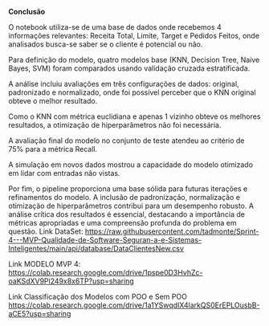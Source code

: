 **Conclusão**

O notebook utiliza-se de uma base de dados onde recebemos 4 informações relevantes: Receita Total, Limite, Target e Pedidos Feitos, onde analisados busca-se saber se o cliente é potencial ou não.

Para definição do modelo, quatro modelos base (KNN, Decision Tree, Naive Bayes, SVM) foram comparados usando validação cruzada estratificada.

A análise incluiu avaliações em três configurações de dados: original, padronizado e normalizado, onde foi possível perceber que o KNN original obteve o melhor resultado.

Como o KNN com métrica euclidiana e apenas 1 vizinho obteve os melhores resultados, a otimização de hiperparâmetros não foi necessária.

A avaliação final do modelo no conjunto de teste atendeu ao critério de 75% para a métrica Recall.

A simulação em novos dados mostrou a capacidade do modelo otimizado em lidar com entradas não vistas.

Por fim, o pipeline proporciona uma base sólida para futuras iterações e refinamentos do modelo. A inclusão de padronização, normalização e otimização de hiperparâmetros contribui para um desempenho robusto. A análise crítica dos resultados é essencial, destacando a importância de métricas apropriadas e uma compreensão profunda do problema em questão.
Link DataSet: https://raw.githubusercontent.com/tadmonte/Sprint-4---MVP-Qualidade-de-Software-Seguran-a-e-Sistemas-Inteligentes/main/api/database/DataClientesNew.csv

Link MODELO MVP 4: https://colab.research.google.com/drive/1pspe0D3HvhZc-oaKSdXV9Pl249x8x6TP?usp=sharing

Link Classificação dos Modelos com POO e Sem POO https://colab.research.google.com/drive/1a1YSwqdIX4larkQS0ErEPLOusbB-aCE5?usp=sharing
